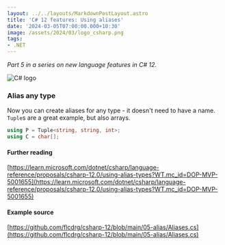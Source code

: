 ```yaml
---
layout: ../../layouts/MarkdownPostLayout.astro
title: 'C# 12 features: Using aliases'
date: '2024-03-05T07:00:00.000+10:30'
image: /assets/2024/03/logo_csharp.png
tags:
- .NET
---
```


_Part 5 in a series on new language features in C# 12._

![C# logo](/assets/2024/03/logo_csharp.png)

### Alias any type

Now you can create aliases for any type - it doesn't need to have a name. `Tuple`s are a great example, but also arrays.

```csharp
using P = Tuple<string, string, int>;
using C = char[];
```

#### Further reading

[https://learn.microsoft.com/dotnet/csharp/language-reference/proposals/csharp-12.0/using-alias-types?WT.mc_id=DOP-MVP-5001655](https://learn.microsoft.com/dotnet/csharp/language-reference/proposals/csharp-12.0/using-alias-types?WT.mc_id=DOP-MVP-5001655)

#### Example source

[https://github.com/flcdrg/csharp-12/blob/main/05-alias/Aliases.cs](https://github.com/flcdrg/csharp-12/blob/main/05-alias/Aliases.cs)
